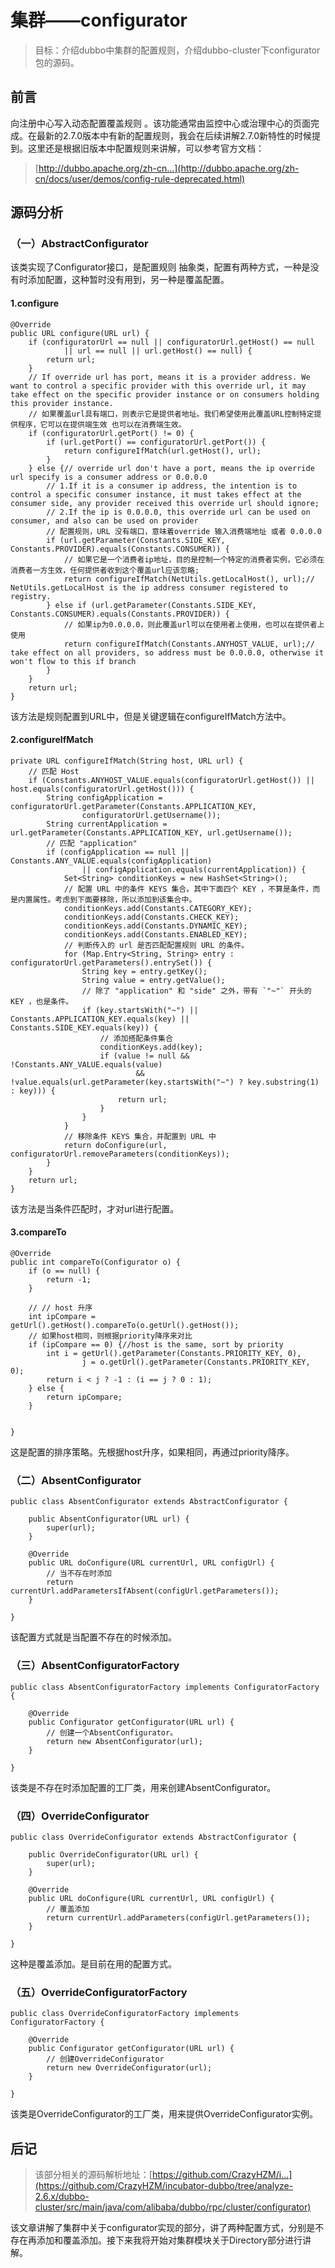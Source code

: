 # 集群——configurator

> 目标：介绍dubbo中集群的配置规则，介绍dubbo-cluster下configurator包的源码。

## 前言

向注册中心写入动态配置覆盖规则 。该功能通常由监控中心或治理中心的页面完成。在最新的2.7.0版本中有新的配置规则，我会在后续讲解2.7.0新特性的时候提到。这里还是根据旧版本中配置规则来讲解，可以参考官方文档：

> [http://dubbo.apache.org/zh-cn...](http://dubbo.apache.org/zh-cn/docs/user/demos/config-rule-deprecated.html)

## 源码分析

### （一）AbstractConfigurator

该类实现了Configurator接口，是配置规则 抽象类，配置有两种方式，一种是没有时添加配置，这种暂时没有用到，另一种是覆盖配置。

#### 1.configure

```
@Override
public URL configure(URL url) {
    if (configuratorUrl == null || configuratorUrl.getHost() == null
            || url == null || url.getHost() == null) {
        return url;
    }
    // If override url has port, means it is a provider address. We want to control a specific provider with this override url, it may take effect on the specific provider instance or on consumers holding this provider instance.
    // 如果覆盖url具有端口，则表示它是提供者地址。我们希望使用此覆盖URL控制特定提供程序，它可以在提供端生效 也可以在消费端生效。
    if (configuratorUrl.getPort() != 0) {
        if (url.getPort() == configuratorUrl.getPort()) {
            return configureIfMatch(url.getHost(), url);
        }
    } else {// override url don't have a port, means the ip override url specify is a consumer address or 0.0.0.0
        // 1.If it is a consumer ip address, the intention is to control a specific consumer instance, it must takes effect at the consumer side, any provider received this override url should ignore;
        // 2.If the ip is 0.0.0.0, this override url can be used on consumer, and also can be used on provider
        // 配置规则，URL 没有端口，意味着override 输入消费端地址 或者 0.0.0.0
        if (url.getParameter(Constants.SIDE_KEY, Constants.PROVIDER).equals(Constants.CONSUMER)) {
            // 如果它是一个消费者ip地址，目的是控制一个特定的消费者实例，它必须在消费者一方生效，任何提供者收到这个覆盖url应该忽略;
            return configureIfMatch(NetUtils.getLocalHost(), url);// NetUtils.getLocalHost is the ip address consumer registered to registry.
        } else if (url.getParameter(Constants.SIDE_KEY, Constants.CONSUMER).equals(Constants.PROVIDER)) {
            // 如果ip为0.0.0.0，则此覆盖url可以在使用者上使用，也可以在提供者上使用
            return configureIfMatch(Constants.ANYHOST_VALUE, url);// take effect on all providers, so address must be 0.0.0.0, otherwise it won't flow to this if branch
        }
    }
    return url;
}
```

该方法是规则配置到URL中，但是关键逻辑在configureIfMatch方法中。

#### 2.configureIfMatch

```
private URL configureIfMatch(String host, URL url) {
    // 匹配 Host
    if (Constants.ANYHOST_VALUE.equals(configuratorUrl.getHost()) || host.equals(configuratorUrl.getHost())) {
        String configApplication = configuratorUrl.getParameter(Constants.APPLICATION_KEY,
                configuratorUrl.getUsername());
        String currentApplication = url.getParameter(Constants.APPLICATION_KEY, url.getUsername());
        // 匹配 "application"
        if (configApplication == null || Constants.ANY_VALUE.equals(configApplication)
                || configApplication.equals(currentApplication)) {
            Set<String> conditionKeys = new HashSet<String>();
            // 配置 URL 中的条件 KEYS 集合。其中下面四个 KEY ，不算是条件，而是内置属性。考虑到下面要移除，所以添加到该集合中。
            conditionKeys.add(Constants.CATEGORY_KEY);
            conditionKeys.add(Constants.CHECK_KEY);
            conditionKeys.add(Constants.DYNAMIC_KEY);
            conditionKeys.add(Constants.ENABLED_KEY);
            // 判断传入的 url 是否匹配配置规则 URL 的条件。
            for (Map.Entry<String, String> entry : configuratorUrl.getParameters().entrySet()) {
                String key = entry.getKey();
                String value = entry.getValue();
                // 除了 "application" 和 "side" 之外，带有 `"~"` 开头的 KEY ，也是条件。
                if (key.startsWith("~") || Constants.APPLICATION_KEY.equals(key) || Constants.SIDE_KEY.equals(key)) {
                    // 添加搭配条件集合
                    conditionKeys.add(key);
                    if (value != null && !Constants.ANY_VALUE.equals(value)
                            && !value.equals(url.getParameter(key.startsWith("~") ? key.substring(1) : key))) {
                        return url;
                    }
                }
            }
            // 移除条件 KEYS 集合，并配置到 URL 中
            return doConfigure(url, configuratorUrl.removeParameters(conditionKeys));
        }
    }
    return url;
}
```

该方法是当条件匹配时，才对url进行配置。

#### 3.compareTo

```
@Override
public int compareTo(Configurator o) {
    if (o == null) {
        return -1;
    }

    // // host 升序
    int ipCompare = getUrl().getHost().compareTo(o.getUrl().getHost());
    // 如果host相同，则根据priority降序来对比
    if (ipCompare == 0) {//host is the same, sort by priority
        int i = getUrl().getParameter(Constants.PRIORITY_KEY, 0),
                j = o.getUrl().getParameter(Constants.PRIORITY_KEY, 0);
        return i < j ? -1 : (i == j ? 0 : 1);
    } else {
        return ipCompare;
    }


}
```

这是配置的排序策略。先根据host升序，如果相同，再通过priority降序。

### （二）AbsentConfigurator

```
public class AbsentConfigurator extends AbstractConfigurator {

    public AbsentConfigurator(URL url) {
        super(url);
    }

    @Override
    public URL doConfigure(URL currentUrl, URL configUrl) {
        // 当不存在时添加
        return currentUrl.addParametersIfAbsent(configUrl.getParameters());
    }

}
```

该配置方式就是当配置不存在的时候添加。

### （三）AbsentConfiguratorFactory

```
public class AbsentConfiguratorFactory implements ConfiguratorFactory {

    @Override
    public Configurator getConfigurator(URL url) {
        // 创建一个AbsentConfigurator。
        return new AbsentConfigurator(url);
    }

}
```

该类是不存在时添加配置的工厂类，用来创建AbsentConfigurator。

### （四）OverrideConfigurator

```
public class OverrideConfigurator extends AbstractConfigurator {

    public OverrideConfigurator(URL url) {
        super(url);
    }

    @Override
    public URL doConfigure(URL currentUrl, URL configUrl) {
        // 覆盖添加
        return currentUrl.addParameters(configUrl.getParameters());
    }

}
```

这种是覆盖添加。是目前在用的配置方式。

### （五）OverrideConfiguratorFactory

```
public class OverrideConfiguratorFactory implements ConfiguratorFactory {

    @Override
    public Configurator getConfigurator(URL url) {
        // 创建OverrideConfigurator
        return new OverrideConfigurator(url);
    }

}
```

该类是OverrideConfigurator的工厂类，用来提供OverrideConfigurator实例。

## 后记

> 该部分相关的源码解析地址：[https://github.com/CrazyHZM/i...](https://github.com/CrazyHZM/incubator-dubbo/tree/analyze-2.6.x/dubbo-cluster/src/main/java/com/alibaba/dubbo/rpc/cluster/configurator)

该文章讲解了集群中关于configurator实现的部分，讲了两种配置方式，分别是不存在再添加和覆盖添加。接下来我将开始对集群模块关于Directory部分进行讲解。
